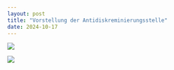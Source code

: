 ```yaml
---
layout: post
title: "Vorstellung der Antidiskreminierungsstelle"
date: 2024-10-17
---
```


<a href="../../img/Antidiskreminierungsstelle1.jpeg" target="_blank"><img src="../../img/Antidiskreminierungsstelle1.jpeg"/></a> 

<a href="../../img/Antidiskreminierungsstelle2.jpeg" target="_blank"><img src="../../img/Antidiskreminierungsstelle2.jpeg"/></a> 

